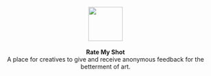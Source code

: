 <p align="center">
<img width="80px" src="https://i.ibb.co/1nMzNTN/login-logo.png" />
<br/>
<br/>
<b>Rate My Shot</b>
<br/>
A place for creatives to give and receive anonymous feedback for the betterment of art.
</p>
